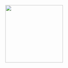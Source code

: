 <!--
**Zer0-Zer0/Zer0-Zer0** is a ✨ _special_ ✨ repository because its `README.md` (this file) appears on your GitHub profile.

Here are some ideas to get you started:

- 🔭 I’m currently working on ...
- 🌱 I’m currently learning ...
- 👯 I’m looking to collaborate on ...
- 🤔 I’m looking for help with ...
- 💬 Ask me about ...
- 📫 How to reach me: ...
- 😄 Pronouns: ...
- ⚡ Fun fact: ...
-->
<div>
    <img scr="https://github-readme-stats.vercel.app/api?username=Zer0-Zer0&show_icons=true" />
    <img scr="https://github-readme-stats.vercel.app/api/top-langs/?username=Zer0-Zer0&layout=donut-vertical&show_icons=true&bg_color=00000000" />
      <img scr="https://github-readme-stats.vercel.app/api/wakatime?username=Zer0-Zer0" />
</div>

<div>
<img height="180em" src="https://github-readme-stats.vercel.app/api/top-langs/?username=Zer0-Zer0&layout=donut-vertical&bg_color=00000000"/>
</div>
